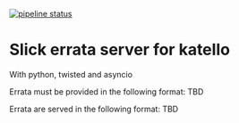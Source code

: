 [![pipeline status](https://git.atix.de/Sandbox/errata_server/badges/pre-master/pipeline.svg)](https://git.atix.de/Sandbox/errata_server/commits/pre-master)

Slick errata server for katello
===

With python, twisted and asyncio

Errata must be provided in the following format: TBD

Errata are served in the following format: TBD
